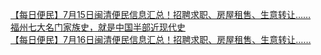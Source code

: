   
[【每日便民】7月15日闽清便民信息汇总！招聘求职、房屋租售、生意转让……](http://www.dianyue.me/archives/689/rzcap3vg5nlwxrh0/)  
[福州七大名门家族史，就是中国半部近现代史](http://www.dianyue.me/archives/424/bnv9by174422gajx/)  
[【每日便民】7月16日闽清便民信息汇总！招聘求职、房屋租售、生意转让……](http://www.dianyue.me/archives/724/0cbxuhrqwo51q1jm/)